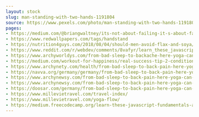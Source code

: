 ```yaml
---
layout: stock
slug: man-standing-with-two-hands-1191804
source: https://www.pexels.com/photo/man-standing-with-two-hands-1191804/
pages:
- https://medium.com/@briangwaltney/its-not-about-failing-it-s-about-failing-safely-8be89a5373b9
- https://www.redwallpapers.com/tags/handstand
- https://nutrition4guys.com/2018/08/04/should-men-avoid-flax-and-soya/
- https://www.reddit.com/r/webdev/comments/8vafyr/learn_these_javascript_fundamentals_and_become_a/
- https://www.archyworldys.com/from-bad-sleep-to-backache-here-yoga-can-help/
- https://medium.com/workout-for-happiness/real-success-tip-2-conditioned-emotions-bf822088c4e2
- https://www.archynety.com/health/from-bad-sleep-to-back-pain-here-yoga-can-help-3/
- https://navva.org/germany/germany/from-bad-sleep-to-back-pain-here-yoga-can-help/
- https://www.archynewsy.com/from-bad-sleep-to-back-pain-here-yoga-can-help/
- https://www.archynewsy.com/from-bad-sleep-to-back-pain-here-yoga-can-help-2/
- https://doosar.com/germany/from-bad-sleep-to-back-pain-here-yoga-can-help/
- https://www.millevietravel.com/travel-index/
- https://www.millevietravel.com/yoga-flow/
- https://medium.freecodecamp.org/learn-these-javascript-fundamentals-and-become-a-better-developer-2a031a0dc9cf
---
```

